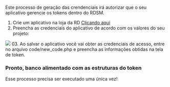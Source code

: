 Este processo de geração das crendenciais irá autorizar que o seu aplicativo gerencie os tokens dentro do RDSM.

01. Crie um aplicativo na loja da RD <a href="https://appstore.rdstation.com/publisher"> Clicando aqui </a><br> 
02. Preencha as credenciais do aplicativo de acordo com os valores do seu projeto: <br>
<img src="https://uploaddeimagens.com.br/images/002/205/901/original/CODE1.png">
03. Ao salvar o aplicativo você vai obter as credenciais de acesso, entre no arquivo code/new_code.php e preencha as informações obtidas na tela de token.

<h3> Pronto, banco alimentado com as estruturas do token </h3>

Esse processo precisa ser executado uma única vez!

